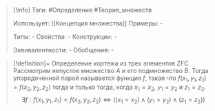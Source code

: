 > [!info]
> Тэги: #Определение #Теория_множеств 
> 
> Использует: [[Концепция множества]]
> Примеры: *-*
> 
> Типы: *-*
> Свойства: *-*
> Конструкции: *-*
> 
> Эквивалентности: *-*
> Обобщения: *-*

> [!definition]+ Определение кортежа из трех элементов ZFC
> Рассмотрим непустое множество $A$ и его подмножество $B$.  Тогда упорядоченной парой называется функция $f$, такая что $f(x_1,y_1,z_1) = f(x_2,y_2,z_2)$ тогда и только тогда, когда $x_1 = x_2$, $y_1 = y_2$ и $z_1 = z_2$. 
> $$\exists f: f(x_1,y_1,z_1) = f(x_2,y_2,z_2) \Leftrightarrow \big((x_1 = x_2) \wedge (y_1 = y_2) \wedge (z_1 = z_2)\big)$$
